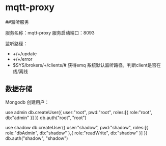 # mqtt-proxy

##监听服务

服务名称：mqtt-proxy
服务启动端口：8093

监听路径：
* +/+/update
* +/+/error
* $SYS/brokers/+/clients/#  获得emq 系统默认监听路径，判断client是否在线/离线


## 数据存储

Mongodb 创建用户：

use admin
db.createUser({
    user:"root",
    pwd:"root",
    roles:[{
        role:"root",
        db:"admin"
    }]
})
db.auth("root", "root")

use shadow
db.createUser({
    user:"shadow",
    pwd:"shadow",
    roles:[{
        role:"dbAdmin",
        db:"shadow"
    },{
        role:"readWrite",
        db:"shadow"
    }]
})
db.auth("shadow", "shadow")